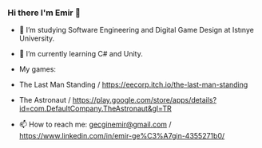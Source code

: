 ### Hi there I'm Emir 👋



- 🔭 I’m studying Software Engineering and Digital Game Design at Istınye University.

- 🌱 I’m currently learning C# and Unity.

- My games:

- The Last Man Standing / https://eecorp.itch.io/the-last-man-standing

- The Astronaut / https://play.google.com/store/apps/details?id=com.DefaultCompany.TheAstronaut&gl=TR

- 📫 How to reach me: gecginemir@gmail.com / https://www.linkedin.com/in/emir-ge%C3%A7gin-4355271b0/
